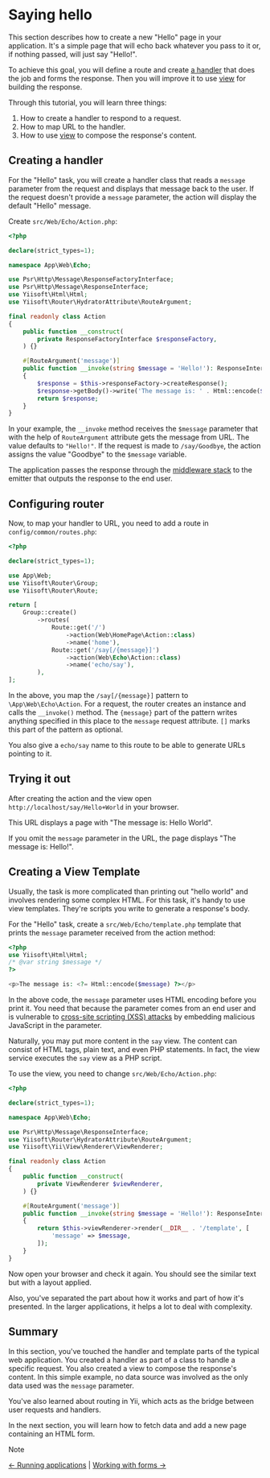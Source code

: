# Saying hello

This section describes how to create a new "Hello" page in your application.
It's a simple page that will echo back whatever you pass to it or, if nothing passed, will just say "Hello!".

To achieve this goal, you will define a route and create [a handler](../structure/handler.md) that does the job and
forms the response.
Then you will improve it to use [view](../views/view.md) for building the response.

Through this tutorial, you will learn three things:

1. How to create a handler to respond to a request.
2. How to map URL to the handler.
3. How to use [view](../views/view.md) to compose the response's content.

## Creating a handler <span id="creating-handler"></span>

For the "Hello" task, you will create a handler class that reads
a `message` parameter from the request and displays that message back to the user. If the request
doesn't provide a `message` parameter, the action will display the default "Hello" message.

Create `src/Web/Echo/Action.php`:

```php
<?php

declare(strict_types=1);

namespace App\Web\Echo;

use Psr\Http\Message\ResponseFactoryInterface;
use Psr\Http\Message\ResponseInterface;
use Yiisoft\Html\Html;
use Yiisoft\Router\HydratorAttribute\RouteArgument;

final readonly class Action
{
    public function __construct(
        private ResponseFactoryInterface $responseFactory,
    ) {}

    #[RouteArgument('message')]
    public function __invoke(string $message = 'Hello!'): ResponseInterface
    {
        $response = $this->responseFactory->createResponse();
        $response->getBody()->write('The message is: ' . Html::encode($message));
        return $response;
    }
}
```

In your example, the `__invoke` method receives the `$message` parameter that with the help of `RouteArgument` attribute
gets the message from URL. The value defaults to `"Hello!"`. If the request is made to `/say/Goodbye`,
the action assigns the value "Goodbye" to the `$message` variable.

The application passes the response through the [middleware stack](../structure/middleware.md) to the emitter that
outputs the response to the end user.

## Configuring router

Now, to map your handler to URL, you need to add a route in `config/common/routes.php`:

```php
<?php

declare(strict_types=1);

use App\Web;
use Yiisoft\Router\Group;
use Yiisoft\Router\Route;

return [
    Group::create()
        ->routes(
            Route::get('/')
                ->action(Web\HomePage\Action::class)
                ->name('home'),
            Route::get('/say[/{message}]')
                ->action(Web\Echo\Action::class)
                ->name('echo/say'),
        ),
];
```

In the above, you map the `/say[/{message}]` pattern to `\App\Web\Echo\Action`. 
For a request, the router creates an instance and calls the `__invoke()` method.
The `{message}` part of the pattern writes anything specified in this place to the `message` request attribute.
`[]` marks this part of the pattern as optional. 

You also give a `echo/say` name to this route to be able to generate URLs pointing to it.

## Trying it out <span id="trying-it-out"></span>

After creating the action and the view open `http://localhost/say/Hello+World` in your browser.

This URL displays a page with "The message is: Hello World".

If you omit the `message` parameter in the URL, the page displays "The message is: Hello!".

## Creating a View Template <span id="creating-view-template"></span>

Usually, the task is more complicated than printing out "hello world" and involves rendering some complex
HTML. For this task, it's handy to use view templates. They're scripts you write to generate a response's body.

For the "Hello" task, create a `src/Web/Echo/template.php` template that prints the `message` parameter received
from the action method:

```php
<?php
use Yiisoft\Html\Html;
/* @var string $message */
?>

<p>The message is: <?= Html::encode($message) ?></p>
```

In the above code, the `message` parameter uses HTML encoding before you print it. You need that because the parameter comes from an end user and is vulnerable to
[cross-site scripting (XSS) attacks](https://en.wikipedia.org/wiki/Cross-site_scripting) by embedding
malicious JavaScript in the parameter.

Naturally, you may put more content in the `say` view. The content can consist of HTML tags, plain text, and even
PHP statements. In fact, the view service executes the `say` view as a PHP script.

To use the view, you need to change `src/Web/Echo/Action.php`:

```php
<?php

declare(strict_types=1);

namespace App\Web\Echo;

use Psr\Http\Message\ResponseInterface;
use Yiisoft\Router\HydratorAttribute\RouteArgument;
use Yiisoft\Yii\View\Renderer\ViewRenderer;

final readonly class Action
{
    public function __construct(
        private ViewRenderer $viewRenderer,
    ) {}

    #[RouteArgument('message')]
    public function __invoke(string $message = 'Hello!'): ResponseInterface
    {
        return $this->viewRenderer->render(__DIR__ . '/template', [
            'message' => $message,
        ]);
    }
}
```

Now open your browser and check it again. You should see the similar text but with a layout applied.

Also, you've separated the part about how it works and part of how it's presented. In the larger applications, 
it helps a lot to deal with complexity.

## Summary <span id="summary"></span>

In this section, you've touched the handler and template parts of the typical web application.
You created a handler as part of a class to handle a specific request. You also created a view
to compose the response's content. In this simple example, no data source was involved as the only data used was
the `message` parameter.

You've also learned about routing in Yii, which acts as the bridge between user requests and handlers.

In the next section, you will learn how to fetch data and add a new page containing an HTML form.

> [!NOTE]
> [← Running applications](workflow.md) |
> [Working with forms →](forms.md)
